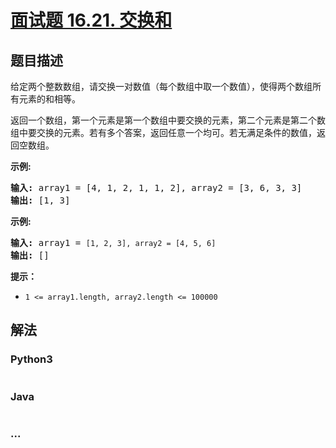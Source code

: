 # [面试题 16.21. 交换和](https://leetcode-cn.com/problems/sum-swap-lcci)

## 题目描述
<!-- 这里写题目描述 -->
<p>给定两个整数数组，请交换一对数值（每个数组中取一个数值），使得两个数组所有元素的和相等。</p>

<p>返回一个数组，第一个元素是第一个数组中要交换的元素，第二个元素是第二个数组中要交换的元素。若有多个答案，返回任意一个均可。若无满足条件的数值，返回空数组。</p>

<p><strong>示例:</strong></p>

<pre><strong>输入:</strong> array1 = [4, 1, 2, 1, 1, 2], array2 = [3, 6, 3, 3]
<strong>输出:</strong> [1, 3]
</pre>

<p><strong>示例:</strong></p>

<pre><strong>输入:</strong> array1 = <code>[1, 2, 3], array2 = [4, 5, 6]</code>
<strong>输出: </strong>[]</pre>

<p><strong>提示：</strong></p>

<ul>
	<li><code>1 &lt;= array1.length, array2.length &lt;= 100000</code></li>
</ul>


## 解法
<!-- 这里可写通用的实现逻辑 -->


### Python3
<!-- 这里可写当前语言的特殊实现逻辑 -->

```python

```

### Java
<!-- 这里可写当前语言的特殊实现逻辑 -->

```java

```

### ...
```

```
